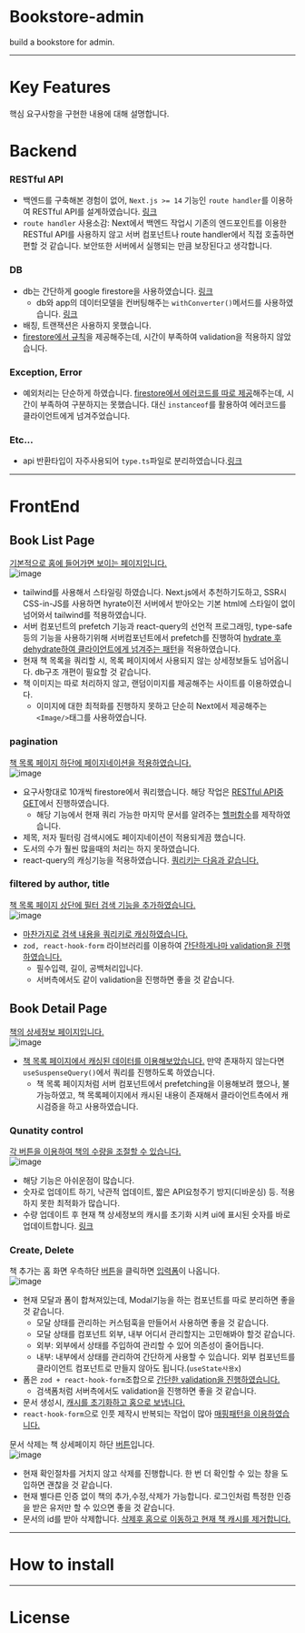 # Bookstore-admin

build a bookstore for admin.

---
# Key Features
핵심 요구사항을 구현한 내용에 대해 설명합니다.

# Backend

### RESTful API
- 백엔드를 구축해본 경험이 없어, `Next.js >= 14` 기능인 `route handler`를 이용하여 RESTful API를 설계하였습니다.
[링크](https://github.com/loevray/bookstore-admin/tree/docs/readme/src/app/api/books)
- `route handler` 사용소감: Next에서 백엔드 작업시 기존의 엔드포인트를 이용한 RESTful API를 사용하지 않고 서버 컴포넌트나 route handler에서 직접 호출하면 편할 것 같습니다.
  보안또한 서버에서 실행되는 만큼 보장된다고 생각합니다.

### DB
- db는 간단하게 google firestore을 사용하였습니다. [링크](https://github.com/loevray/bookstore-admin/blob/docs/readme/src/app/firebase/firebasedb.ts)
  - db와 app의 데이터모델을 컨버팅해주는 `withConverter()`메서드를 사용하였습니다. [링크](https://github.com/loevray/bookstore-admin/blob/docs/readme/src/app/firebase/booksConverter.ts)
- 배칭, 트랜잭션은 사용하지 못했습니다.
- [firestore에서 규칙](https://firebase.google.com/docs/firestore/security/rules-conditions?hl=ko)을 제공해주는데, 시간이 부족하여 validation을 적용하지 않았습니다.

### Exception, Error
- 예외처리는 단순하게 하였습니다. [firestore에서 에러코드를 따로 제공](https://firebase.google.com/docs/reference/node/firebase.firestore?_gl=1*1t317xv*_up*MQ..*_ga*MTU0ODA0NzU3Ny4xNzMzOTE2ODY4*_ga_CW55HF8NVT*MTczMzkxNjg2OC4xLjAuMTczMzkxNjg2OC4wLjAuMA..#firestoreerrorcode)해주는데, 시간이 부족하여 구분하지는 못했습니다. 대신 `instanceof`를 활용하여 에러코드를 클라이언트에게 넘겨주었습니다.

### Etc...
- api 반환타입이 자주사용되어 `type.ts`파일로 분리하였습니다.[링크](https://github.com/loevray/bookstore-admin/blob/docs/readme/src/app/api/books/type.ts)

---

# FrontEnd

## Book List Page

[기본적으로 홈에 들어가면 보이는 페이지입니다.](https://github.com/loevray/bookstore-admin/blob/eb8191a4e60b19e88e76f21e6669487005dc2b7f/src/app/page.tsx#L6)
<br/>
![image](https://github.com/user-attachments/assets/719ee984-c788-4471-a1cc-ec668289c63e)

- tailwind를 사용해서 스타일링 하였습니다. Next.js에서 추천하기도하고, SSR시 CSS-in-JS를 사용하면 hyrate이전 서버에서 받아오는 기본 html에 스타일이 없이 넘어와서 tailwind를 적용하였습니다.
- 서버 컴포넌트의 prefetch 기능과 react-query의 선언적 프로그래밍, type-safe등의 기능을 사용하기위해 서버컴포넌트에서 prefetch를 진행하여 [hydrate 후 dehydrate하여 클라이언트에게 넘겨주는 패턴](https://github.com/loevray/bookstore-admin/blob/docs/readme/src/app/_components/book/BookListWrapper.tsx)을 적용하였습니다.
- 현재 책 목록을 쿼리할 시, 목록 페이지에서 사용되지 않는 상세정보들도 넘어옵니다. db구조 개편이 필요할 것 같습니다.
- 책 이미지는 따로 처리하지 않고, 랜덤이미지를 제공해주는 사이트를 이용하였습니다.
  - 이미지에 대한 최적화를 진행하지 못하고 단순히 Next에서 제공해주는 `<Image/>`태그를 사용하였습니다.


### pagination

[책 목록 페이지 하단에 페이지네이션을 적용하였습니다.](https://github.com/loevray/bookstore-admin/blob/eb8191a4e60b19e88e76f21e6669487005dc2b7f/src/app/_components/book/BookList.tsx#L52)
<br/>
![image](https://github.com/user-attachments/assets/5fdf1333-f7a5-4607-ad9a-0f24ddb1bfaa)

- 요구사항대로 10개씩 firestore에서 쿼리했습니다. 해당 작업은 [RESTful API중 GET](https://github.com/loevray/bookstore-admin/blob/eb8191a4e60b19e88e76f21e6669487005dc2b7f/src/app/api/books/route.ts#L20)에서 진행하였습니다.
  - 해당 기능에서 현재 쿼리 가능한 마지막 문서를 알려주는 [헬퍼함수](https://github.com/loevray/bookstore-admin/blob/eb8191a4e60b19e88e76f21e6669487005dc2b7f/src/app/api/books/route.ts#L83)를 제작하였습니다.
- 제목, 저자 필터링 검색시에도 페이지네이션이 적용되게끔 했습니다.
- 도서의 수가 훨씬 많을때의 처리는 하지 못하였습니다.
- react-query의 캐싱기능을 적용하였습니다. [쿼리키는 다음과 같습니다.](https://github.com/loevray/bookstore-admin/blob/eb8191a4e60b19e88e76f21e6669487005dc2b7f/src/app/_components/book/BookList.tsx#L18)

### filtered by author, title

[책 목록 페이지 상단에 필터 검색 기능을 추가하였습니다.](https://github.com/loevray/bookstore-admin/blob/eb8191a4e60b19e88e76f21e6669487005dc2b7f/src/app/_components/book/BookSearchForm.tsx#L23)
<br/>
![image](https://github.com/user-attachments/assets/d9dc95ac-2dc9-4d66-a987-2846712600ad)

- [마찬가지로 검색 내용을 쿼리키로 캐싱하였습니다.](https://github.com/loevray/bookstore-admin/blob/eb8191a4e60b19e88e76f21e6669487005dc2b7f/src/app/_components/book/BookList.tsx#L18)
- `zod, react-hook-form` 라이브러리를 이용하여 [간단하게나마 validation을 진행하였습니다.](https://github.com/loevray/bookstore-admin/blob/eb8191a4e60b19e88e76f21e6669487005dc2b7f/src/app/_components/book/BookSearchForm.tsx#L8)
  - 필수입력, 길이, 공백처리입니다. 
  - 서버측에서도 같이 validation을 진행하면 좋을 것 같습니다.

## Book Detail Page

[책의 상세정보 페이지입니다.](https://github.com/loevray/bookstore-admin/blob/eb8191a4e60b19e88e76f21e6669487005dc2b7f/src/app/%5Bid%5D/page.tsx#L5)
<br/>
![image](https://github.com/user-attachments/assets/42f9833f-7ae4-4907-ba77-dabafa486437)

- [책 목록 페이지에서 캐싱된 데이터를 이용해보았습니다.](https://github.com/loevray/bookstore-admin/blob/eb8191a4e60b19e88e76f21e6669487005dc2b7f/src/app/%5Bid%5D/BookDetail.tsx#L18) 만약 존재하지 않는다면 `useSuspenseQuery()`에서 쿼리를 진행하도록 하였습니다.
  - 책 목록 페이지처럼 서버 컴포넌트에서 prefetching을 이용해보려 했으나, 불가능하였고, 책 목록페이지에서 캐시된 내용이 존재해서 클라이언트측에서 캐시검증을 하고 사용하였습니다.

### Qunatity control

[각 버튼을 이용하여 책의 수량을 조절할 수 있습니다.](https://github.com/loevray/bookstore-admin/blob/eb8191a4e60b19e88e76f21e6669487005dc2b7f/src/app/%5Bid%5D/BookDetail.tsx#L79)
<br/>
![image](https://github.com/user-attachments/assets/3dfa49ef-3afe-419c-a999-1e6ee6a4ebf4)

- 해당 기능은 아쉬운점이 많습니다.
 - 숫자로 업데이트 하기, 낙관적 업데이트, 짧은 API요청주기 방지(디바운싱) 등. 적용하지 못한 최적화가 많습니다.
- 수량 업데이트 후 현재 책 상세정보의 캐시를 초기화 시켜 ui에 표시된 숫자를 바로 업데이트합니다. [링크](https://github.com/loevray/bookstore-admin/blob/eb8191a4e60b19e88e76f21e6669487005dc2b7f/src/app/%5Bid%5D/BookDetail.tsx#L27)

### Create, Delete

책 추가는 홈 화면 우측하단 [버튼](https://github.com/loevray/bookstore-admin/blob/eb8191a4e60b19e88e76f21e6669487005dc2b7f/src/app/_components/book/FloatingButton.tsx#L6)을 클릭하면 [입력폼](https://github.com/loevray/bookstore-admin/blob/eb8191a4e60b19e88e76f21e6669487005dc2b7f/src/app/_components/book/AddBookForm.tsx#L58)이 나옵니다.
<br/>
![image](https://github.com/user-attachments/assets/e0688151-5d06-4b3a-a986-e34df9fa4764)

- 현재 모달과 폼이 합쳐져있는데, Modal기능을 하는 컴포넌트를 따로 분리하면 좋을 것 같습니다.
  - 모달 상태를 관리하는 커스텀훅을 만들어서 사용하면 좋을 것 같습니다.
  - 모달 상태를 컴포넌트 외부, 내부 어디서 관리할지는 고민해봐야 할것 같습니다.
  - 외부: 외부에서 상태를 주입하여 관리할 수 있어 의존성이 줄어듭니다.
  - 내부: 내부에서 상태를 관리하여 간단하게 사용할 수 있습니다. 외부 컴포넌트를 클라이언트 컴포넌트로 만들지 않아도 됩니다.(`useState사용x`)
- 폼은 `zod + react-hook-form`조합으로 [간단한 validation을 진행하였습니다.](https://github.com/loevray/bookstore-admin/blob/eb8191a4e60b19e88e76f21e6669487005dc2b7f/src/app/_components/book/AddBookForm.tsx#L11)
  - 검색폼처럼 서버측에서도 validation을 진행하면 좋을 것 같습니다.
- 문서 생성시, [캐시를 초기화하고 홈으로 보냅니다.](https://github.com/loevray/bookstore-admin/blob/eb8191a4e60b19e88e76f21e6669487005dc2b7f/src/app/_components/book/AddBookForm.tsx#L75)
- `react-hook-form`으로 인풋 제작시 반복되는 작업이 많아 [매핑패턴을 이용하였습니다.](https://github.com/loevray/bookstore-admin/blob/eb8191a4e60b19e88e76f21e6669487005dc2b7f/src/app/_components/book/AddBookForm.tsx#L94)


문서 삭제는 책 상세페이지 하단 [버튼]((https://github.com/loevray/bookstore-admin/blob/eb8191a4e60b19e88e76f21e6669487005dc2b7f/src/app/%5Bid%5D/BookDetail.tsx#L92))입니다.
<br/>
![image](https://github.com/user-attachments/assets/4f1a2f73-6a9d-4e6b-a1b1-330b9be34c00)

- 현재 확인절차를 거치지 않고 삭제를 진행합니다. 한 번 더 확인할 수 있는 창을 도입하면 괜찮을 것 같습니다.
- 현재 별다른 인증 없이 책의 추가,수정,삭제가 가능합니다. 로그인처럼 특정한 인증을 받은 유저만 할 수 있으면 좋을 것 같습니다.
- 문서의 id를 받아 삭제합니다. [삭제후 홈으로 이동하고 현재 책 캐시를 제거합니다.](https://github.com/loevray/bookstore-admin/blob/eb8191a4e60b19e88e76f21e6669487005dc2b7f/src/app/%5Bid%5D/BookDetail.tsx#L38)



---

# How to install

---

# License

